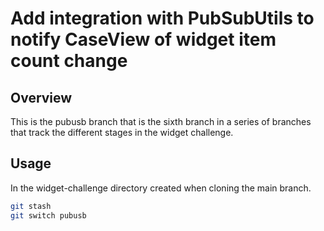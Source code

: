 # Add integration with PubSubUtils to notify CaseView of widget item count change

## Overview

This is the pubusb branch that is the sixth branch in a series of branches
that track the different stages in the widget challenge.

## Usage

In the widget-challenge directory created when cloning the main branch.

```bash
git stash
git switch pubusb
```
